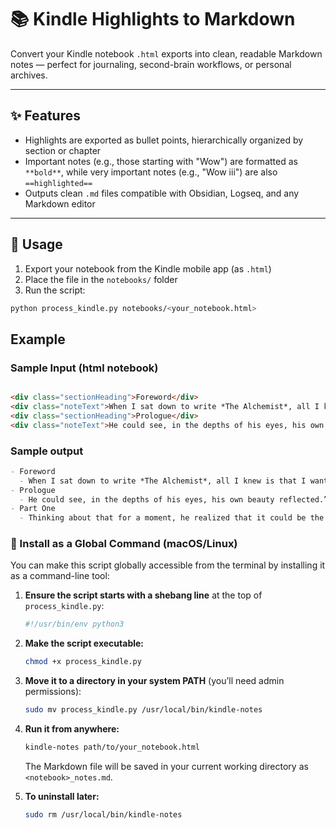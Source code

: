 # 📚 Kindle Highlights to Markdown

Convert your Kindle notebook `.html` exports into clean, readable Markdown notes — perfect for journaling, second-brain workflows, or personal archives.

---

## ✨ Features

- Highlights are exported as bullet points, hierarchically organized by section or chapter
- Important notes (e.g., those starting with "Wow") are formatted as `**bold**`, while very important notes (e.g., "Wow iii") are also `==highlighted==`
- Outputs clean `.md` files compatible with Obsidian, Logseq, and any Markdown editor

---

## 🚀 Usage

1. Export your notebook from the Kindle mobile app (as `.html`)
2. Place the file in the `notebooks/` folder
3. Run the script:

```bash
python process_kindle.py notebooks/<your_notebook.html>
```

## Example

### Sample Input (html notebook)

```html

<div class="sectionHeading">Foreword</div>
<div class="noteText">When I sat down to write *The Alchemist*, all I knew is that I wanted to write about my soul. I wanted to write about my quest to find my treasure.</div>
<div class="sectionHeading">Prologue</div>
<div class="noteText">He could see, in the depths of his eyes, his own beauty reflected.” “What a lovely story,” the alchemist thought.</div>

```

### Sample output


```md
- Foreword
  - When I sat down to write *The Alchemist*, all I knew is that I wanted to write about my soul. I wanted to write about my quest to find my treasure.
- Prologue
  - He could see, in the depths of his eyes, his own beauty reflected.” “What a lovely story,” the alchemist thought.
- Part One
  - Thinking about that for a moment, he realized that it could be the other way around: that it was he who had become accustomed to their schedule.
```

### 🔧 Install as a Global Command (macOS/Linux)

You can make this script globally accessible from the terminal by installing it as a command-line tool:

1. **Ensure the script starts with a shebang line** at the top of `process_kindle.py`:

    ```python
    #!/usr/bin/env python3
    ```

2. **Make the script executable:**

    ```bash
    chmod +x process_kindle.py
    ```

3. **Move it to a directory in your system PATH** (you’ll need admin permissions):

    ```bash
    sudo mv process_kindle.py /usr/local/bin/kindle-notes
    ```

4. **Run it from anywhere:**

    ```bash
    kindle-notes path/to/your_notebook.html
    ```

    The Markdown file will be saved in your current working directory as `<notebook>_notes.md`.

5. **To uninstall later:**

    ```bash
    sudo rm /usr/local/bin/kindle-notes
    ```
